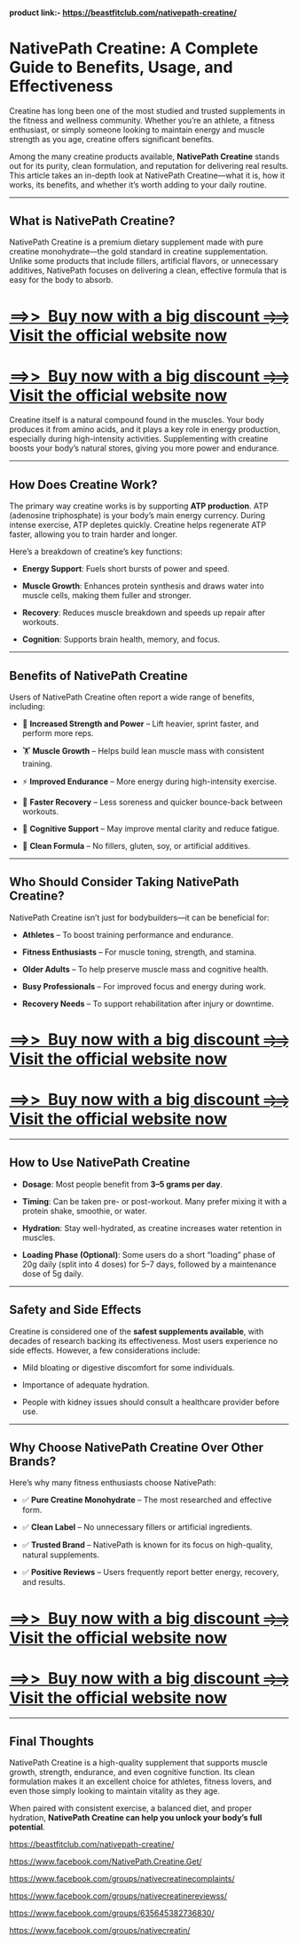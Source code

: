 <h4 data-start="224" data-end="303">product link:-&nbsp;<a href="https://beastfitclub.com/nativepath-creatine/">https://beastfitclub.com/nativepath-creatine/</a></h4>
<h1 data-start="224" data-end="303">NativePath Creatine: A Complete Guide to Benefits, Usage, and Effectiveness</h1>
<p data-start="305" data-end="580">Creatine has long been one of the most studied and trusted supplements in the fitness and wellness community. Whether you&rsquo;re an athlete, a fitness enthusiast, or simply someone looking to maintain energy and muscle strength as you age, creatine offers significant benefits.</p>
<p data-start="582" data-end="893">Among the many creatine products available, <strong data-start="626" data-end="649">NativePath Creatine</strong> stands out for its purity, clean formulation, and reputation for delivering real results. This article takes an in-depth look at NativePath Creatine&mdash;what it is, how it works, its benefits, and whether it&rsquo;s worth adding to your daily routine.</p>
<hr data-start="895" data-end="898" />
<h2 data-start="900" data-end="933">What is NativePath Creatine?</h2>
<p data-start="935" data-end="1257">NativePath Creatine is a premium dietary supplement made with pure creatine monohydrate&mdash;the gold standard in creatine supplementation. Unlike some products that include fillers, artificial flavors, or unnecessary additives, NativePath focuses on delivering a clean, effective formula that is easy for the body to absorb.</p>
<h1 class="text-align-center"><!--block--><a href="https://beastfitclub.com/nativepath-creatine/" target="_blank"><strong>==&gt;&gt;&nbsp; Buy now with a big discount ⥤⥤ Visit the official website now</strong></a></h1>
<h1 class="text-align-center"><!--block--><a href="https://beastfitclub.com/nativepath-creatine/" target="_blank"><strong>==&gt;&gt;&nbsp; Buy now with a big discount ⥤⥤ Visit the official website now</strong></a></h1>
<p data-start="1259" data-end="1551">Creatine itself is a natural compound found in the muscles. Your body produces it from amino acids, and it plays a key role in energy production, especially during high-intensity activities. Supplementing with creatine boosts your body&rsquo;s natural stores, giving you more power and endurance.</p>
<hr data-start="1553" data-end="1556" />
<h2 data-start="1558" data-end="1586">How Does Creatine Work?</h2>
<p data-start="1588" data-end="1849">The primary way creatine works is by supporting <strong data-start="1636" data-end="1654">ATP production</strong>. ATP (adenosine triphosphate) is your body&rsquo;s main energy currency. During intense exercise, ATP depletes quickly. Creatine helps regenerate ATP faster, allowing you to train harder and longer.</p>
<p data-start="1851" data-end="1900">Here&rsquo;s a breakdown of creatine&rsquo;s key functions:</p>
<ul data-start="1902" data-end="2223">
<li data-start="1902" data-end="1964">
<p data-start="1904" data-end="1964"><strong data-start="1904" data-end="1922">Energy Support</strong>: Fuels short bursts of power and speed.</p>
</li>
<li data-start="1965" data-end="2082">
<p data-start="1967" data-end="2082"><strong data-start="1967" data-end="1984">Muscle Growth</strong>: Enhances protein synthesis and draws water into muscle cells, making them fuller and stronger.</p>
</li>
<li data-start="2083" data-end="2162">
<p data-start="2085" data-end="2162"><strong data-start="2085" data-end="2097">Recovery</strong>: Reduces muscle breakdown and speeds up repair after workouts.</p>
</li>
<li data-start="2163" data-end="2223">
<p data-start="2165" data-end="2223"><strong data-start="2165" data-end="2178">Cognition</strong>: Supports brain health, memory, and focus.</p>
</li>
</ul>
<hr data-start="2225" data-end="2228" />
<h2 data-start="2230" data-end="2266">Benefits of NativePath Creatine</h2>
<p data-start="2268" data-end="2348">Users of NativePath Creatine often report a wide range of benefits, including:</p>
<ul data-start="2350" data-end="2841">
<li data-start="2350" data-end="2443">
<p data-start="2352" data-end="2443">💪 <strong data-start="2355" data-end="2387">Increased Strength and Power</strong> &ndash; Lift heavier, sprint faster, and perform more reps.</p>
</li>
<li data-start="2444" data-end="2526">
<p data-start="2446" data-end="2526">🏋️ <strong data-start="2450" data-end="2467">Muscle Growth</strong> &ndash; Helps build lean muscle mass with consistent training.</p>
</li>
<li data-start="2527" data-end="2601">
<p data-start="2529" data-end="2601">⚡ <strong data-start="2531" data-end="2553">Improved Endurance</strong> &ndash; More energy during high-intensity exercise.</p>
</li>
<li data-start="2602" data-end="2686">
<p data-start="2604" data-end="2686">🔄 <strong data-start="2607" data-end="2626">Faster Recovery</strong> &ndash; Less soreness and quicker bounce-back between workouts.</p>
</li>
<li data-start="2687" data-end="2764">
<p data-start="2689" data-end="2764">🧠 <strong data-start="2692" data-end="2713">Cognitive Support</strong> &ndash; May improve mental clarity and reduce fatigue.</p>
</li>
<li data-start="2765" data-end="2841">
<p data-start="2767" data-end="2841">🌱 <strong data-start="2770" data-end="2787">Clean Formula</strong> &ndash; No fillers, gluten, soy, or artificial additives.</p>
</li>
</ul>
<hr data-start="2843" data-end="2846" />
<h2 data-start="2848" data-end="2900">Who Should Consider Taking NativePath Creatine?</h2>
<p data-start="2902" data-end="2977">NativePath Creatine isn&rsquo;t just for bodybuilders&mdash;it can be beneficial for:</p>
<ul data-start="2979" data-end="3337">
<li data-start="2979" data-end="3042">
<p data-start="2981" data-end="3042"><strong data-start="2981" data-end="2993">Athletes</strong> &ndash; To boost training performance and endurance.</p>
</li>
<li data-start="3043" data-end="3114">
<p data-start="3045" data-end="3114"><strong data-start="3045" data-end="3068">Fitness Enthusiasts</strong> &ndash; For muscle toning, strength, and stamina.</p>
</li>
<li data-start="3115" data-end="3188">
<p data-start="3117" data-end="3188"><strong data-start="3117" data-end="3133">Older Adults</strong> &ndash; To help preserve muscle mass and cognitive health.</p>
</li>
<li data-start="3189" data-end="3260">
<p data-start="3191" data-end="3260"><strong data-start="3191" data-end="3213">Busy Professionals</strong> &ndash; For improved focus and energy during work.</p>
</li>
<li data-start="3261" data-end="3337">
<p data-start="3263" data-end="3337"><strong data-start="3263" data-end="3281">Recovery Needs</strong> &ndash; To support rehabilitation after injury or downtime.</p>
</li>
</ul>
<h1 class="text-align-center"><!--block--><a href="https://beastfitclub.com/nativepath-creatine/" target="_blank"><strong>==&gt;&gt;&nbsp; Buy now with a big discount ⥤⥤ Visit the official website now</strong></a></h1>
<h1 class="text-align-center"><!--block--><a href="https://beastfitclub.com/nativepath-creatine/" target="_blank"><strong>==&gt;&gt;&nbsp; Buy now with a big discount ⥤⥤ Visit the official website now</strong></a></h1>
<hr data-start="3339" data-end="3342" />
<h2 data-start="3344" data-end="3379">How to Use NativePath Creatine</h2>
<ul data-start="3381" data-end="3812">
<li data-start="3381" data-end="3444">
<p data-start="3383" data-end="3444"><strong data-start="3383" data-end="3393">Dosage</strong>: Most people benefit from <strong data-start="3420" data-end="3441">3&ndash;5 grams per day</strong>.</p>
</li>
<li data-start="3445" data-end="3559">
<p data-start="3447" data-end="3559"><strong data-start="3447" data-end="3457">Timing</strong>: Can be taken pre- or post-workout. Many prefer mixing it with a protein shake, smoothie, or water.</p>
</li>
<li data-start="3560" data-end="3648">
<p data-start="3562" data-end="3648"><strong data-start="3562" data-end="3575">Hydration</strong>: Stay well-hydrated, as creatine increases water retention in muscles.</p>
</li>
<li data-start="3649" data-end="3812">
<p data-start="3651" data-end="3812"><strong data-start="3651" data-end="3679">Loading Phase (Optional)</strong>: Some users do a short &ldquo;loading&rdquo; phase of 20g daily (split into 4 doses) for 5&ndash;7 days, followed by a maintenance dose of 5g daily.</p>
</li>
</ul>
<hr data-start="3814" data-end="3817" />
<h2 data-start="3819" data-end="3847">Safety and Side Effects</h2>
<p data-start="3849" data-end="4048">Creatine is considered one of the <strong data-start="3883" data-end="3915">safest supplements available</strong>, with decades of research backing its effectiveness. Most users experience no side effects. However, a few considerations include:</p>
<ul data-start="4050" data-end="4230">
<li data-start="4050" data-end="4113">
<p data-start="4052" data-end="4113">Mild bloating or digestive discomfort for some individuals.</p>
</li>
<li data-start="4114" data-end="4151">
<p data-start="4116" data-end="4151">Importance of adequate hydration.</p>
</li>
<li data-start="4152" data-end="4230">
<p data-start="4154" data-end="4230">People with kidney issues should consult a healthcare provider before use.</p>
</li>
</ul>
<hr data-start="4232" data-end="4235" />
<h2 data-start="4237" data-end="4291">Why Choose NativePath Creatine Over Other Brands?</h2>
<p data-start="4293" data-end="4349">Here&rsquo;s why many fitness enthusiasts choose NativePath:</p>
<ul data-start="4351" data-end="4691">
<li data-start="4351" data-end="4428">
<p data-start="4353" data-end="4428">✅ <strong data-start="4355" data-end="4384">Pure Creatine Monohydrate</strong> &ndash; The most researched and effective form.</p>
</li>
<li data-start="4429" data-end="4502">
<p data-start="4431" data-end="4502">✅ <strong data-start="4433" data-end="4448">Clean Label</strong> &ndash; No unnecessary fillers or artificial ingredients.</p>
</li>
<li data-start="4503" data-end="4600">
<p data-start="4505" data-end="4600">✅ <strong data-start="4507" data-end="4524">Trusted Brand</strong> &ndash; NativePath is known for its focus on high-quality, natural supplements.</p>
</li>
<li data-start="4601" data-end="4691">
<p data-start="4603" data-end="4691">✅ <strong data-start="4605" data-end="4625">Positive Reviews</strong> &ndash; Users frequently report better energy, recovery, and results.</p>
</li>
</ul>
<h1 class="text-align-center"><!--block--><a href="https://beastfitclub.com/nativepath-creatine/" target="_blank"><strong>==&gt;&gt;&nbsp; Buy now with a big discount ⥤⥤ Visit the official website now</strong></a></h1>
<h1 class="text-align-center"><!--block--><a href="https://beastfitclub.com/nativepath-creatine/" target="_blank"><strong>==&gt;&gt;&nbsp; Buy now with a big discount ⥤⥤ Visit the official website now</strong></a></h1>
<hr data-start="4693" data-end="4696" />
<h2 data-start="4698" data-end="4717">Final Thoughts</h2>
<p data-start="4719" data-end="4993">NativePath Creatine is a high-quality supplement that supports muscle growth, strength, endurance, and even cognitive function. Its clean formulation makes it an excellent choice for athletes, fitness lovers, and even those simply looking to maintain vitality as they age.</p>
<p data-start="4995" data-end="5145">When paired with consistent exercise, a balanced diet, and proper hydration, <strong data-start="5072" data-end="5142">NativePath Creatine can help you unlock your body&rsquo;s full potential</strong>.</p>
<p><a href="https://beastfitclub.com/nativepath-creatine/">https://beastfitclub.com/nativepath-creatine/</a></p>
<p><a href="https://www.facebook.com/NativePath.Creatine.Get/">https://www.facebook.com/NativePath.Creatine.Get/</a></p>
<p><a href="https://www.facebook.com/groups/nativecreatinecomplaints/">https://www.facebook.com/groups/nativecreatinecomplaints/</a></p>
<p><a href="https://www.facebook.com/groups/nativecreatinereviewss/">https://www.facebook.com/groups/nativecreatinereviewss/</a></p>
<p><a href="https://www.facebook.com/groups/635645382736830/">https://www.facebook.com/groups/635645382736830/</a></p>
<p><a href="https://www.facebook.com/groups/nativecreatin/">https://www.facebook.com/groups/nativecreatin/</a></p>
